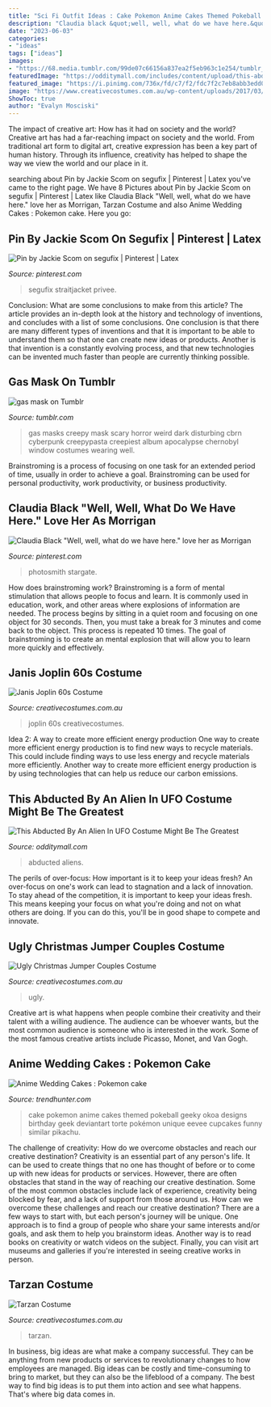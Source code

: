 ```yaml
---
title: "Sci Fi Outfit Ideas : Cake Pokemon Anime Cakes Themed Pokeball Geeky Okoa Designs Birthday Geek Deviantart Torte Pokémon Unique Eevee Cupcakes Funny Similar Pikachu"
description: "Claudia black &quot;well, well, what do we have here.&quot; love her as morrigan"
date: "2023-06-03"
categories:
- "ideas"
tags: ["ideas"]
images:
- "https://68.media.tumblr.com/99de07c66156a837ea2f5eb963c1e254/tumblr_o3a6o9Qn2J1s2tqr4o1_500.jpg"
featuredImage: "https://odditymall.com/includes/content/upload/this-abducted-by-an-alien-in-ufo-costume-might-be-the-greatest-halloween-idea-ever-8953.jpg"
featured_image: "https://i.pinimg.com/736x/fd/c7/f2/fdc7f2c7eb8abb3edd0e82b8598106f9--magdalena-latex.jpg"
image: "https://www.creativecostumes.com.au/wp-content/uploads/2017/03/hippy-female-768x1024.jpg"
ShowToc: true
author: "Evalyn Mosciski"
---
```



The impact of creative art: How has it had on society and the world?
Creative art has had a far-reaching impact on society and the world. From traditional art form to digital art, creative expression has been a key part of human history. Through its influence, creativity has helped to shape the way we view the world and our place in it.

	

		
searching about Pin by Jackie Scom on segufix | Pinterest | Latex you've came to the right page. We have 8 Pictures about Pin by Jackie Scom on segufix | Pinterest | Latex like Claudia Black &quot;Well, well, what do we have here.&quot; love her as Morrigan, Tarzan Costume and also Anime Wedding Cakes : Pokemon cake. Here you go:
		
    
## Pin By Jackie Scom On Segufix | Pinterest | Latex

<img loading=lazy src="https://i.pinimg.com/736x/fd/c7/f2/fdc7f2c7eb8abb3edd0e82b8598106f9--magdalena-latex.jpg" onerror="this.onerror=null;this.src='https://tse1.mm.bing.net/th?id=OIP.y6quM_HJIZ6vSg5Tna3I5AHaLH&amp;pid=15.1';" alt="Pin by Jackie Scom on segufix | Pinterest | Latex">

_Source: pinterest.com_

>segufix straitjacket privee. 

	

Conclusion: What are some conclusions to make from this article?
The article provides an in-depth look at the history and technology of inventions, and concludes with a list of some conclusions. One conclusion is that there are many different types of inventions and that it is important to be able to understand them so that one can create new ideas or products. Another is that invention is a constantly evolving process, and that new technologies can be invented much faster than people are currently thinking possible.

    
## Gas Mask On Tumblr

<img loading=lazy src="https://68.media.tumblr.com/99de07c66156a837ea2f5eb963c1e254/tumblr_o3a6o9Qn2J1s2tqr4o1_500.jpg" onerror="this.onerror=null;this.src='https://tse2.mm.bing.net/th?id=OIP.AJ0cBX1WSH1yGrscuYLjgAAAAA&amp;pid=15.1';" alt="gas mask on Tumblr">

_Source: tumblr.com_

>gas masks creepy mask scary horror weird dark disturbing cbrn cyberpunk creepypasta creepiest album apocalypse chernobyl window costumes wearing well. 

	

Brainstroming is a process of focusing on one task for an extended period of time, usually in order to achieve a goal. Brainstroming can be used for personal productivity, work productivity, or business productivity.

    
## Claudia Black &quot;Well, Well, What Do We Have Here.&quot; Love Her As Morrigan

<img loading=lazy src="https://i.pinimg.com/736x/95/9e/52/959e52600fb92675b2d359d08ae572c2--claudia-black-her-hair.jpg" onerror="this.onerror=null;this.src='https://tse4.mm.bing.net/th?id=OIP.o7Zl5IFXJsreEVm98dOryADIEs&amp;pid=15.1';" alt="Claudia Black &quot;Well, well, what do we have here.&quot; love her as Morrigan">

_Source: pinterest.com_

>photosmith stargate. 

	

How does brainstroming work?
Brainstroming is a form of mental stimulation that allows people to focus and learn. It is commonly used in education, work, and other areas where explosions of information are needed. The process begins by sitting in a quiet room and focusing on one object for 30 seconds. Then, you must take a break for 3 minutes and come back to the object. This process is repeated 10 times. The goal of brainstroming is to create an mental explosion that will allow you to learn more quickly and effectively.

    
## Janis Joplin 60s Costume

<img loading=lazy src="https://www.creativecostumes.com.au/wp-content/uploads/2017/03/hippy-female-768x1024.jpg" onerror="this.onerror=null;this.src='https://tse3.mm.bing.net/th?id=OIP.stjBy-MG85BEdls2tA5J4AHaJ4&amp;pid=15.1';" alt="Janis Joplin 60s Costume">

_Source: creativecostumes.com.au_

>joplin 60s creativecostumes. 

	

Idea 2: A way to create more efficient energy production
One way to create more efficient energy production is to find new ways to recycle materials. This could include finding ways to use less energy and recycle materials more efficiently. Another way to create more efficient energy production is by using technologies that can help us reduce our carbon emissions.

    
## This Abducted By An Alien In UFO Costume Might Be The Greatest

<img loading=lazy src="https://odditymall.com/includes/content/upload/this-abducted-by-an-alien-in-ufo-costume-might-be-the-greatest-halloween-idea-ever-8953.jpg" onerror="this.onerror=null;this.src='https://tse3.mm.bing.net/th?id=OIP.sUArY555Z_kafHp1S0efcAHaKf&amp;pid=15.1';" alt="This Abducted By An Alien In UFO Costume Might Be The Greatest">

_Source: odditymall.com_

>abducted aliens. 

	

The perils of over-focus: How important is it to keep your ideas fresh?
An over-focus on one's work can lead to stagnation and a lack of innovation. To stay ahead of the competition, it is important to keep your ideas fresh. This means keeping your focus on what you're doing and not on what others are doing. If you can do this, you'll be in good shape to compete and innovate.

    
## Ugly Christmas Jumper Couples Costume

<img loading=lazy src="https://www.creativecostumes.com.au/wp-content/uploads/2018/07/CC_April_18_133-768x1024.jpg" onerror="this.onerror=null;this.src='https://tse1.mm.bing.net/th?id=OIP.HW9Fv4UDj9eJoob3fn4hiwHaJ4&amp;pid=15.1';" alt="Ugly Christmas Jumper Couples Costume">

_Source: creativecostumes.com.au_

>ugly. 

	

Creative art is what happens when people combine their creativity and their talent with a willing audience. The audience can be whoever wants, but the most common audience is someone who is interested in the work. Some of the most famous creative artists include Picasso, Monet, and Van Gogh.

    
## Anime Wedding Cakes : Pokemon Cake

<img loading=lazy src="http://cdn.trendhunterstatic.com/thumbs/pokemon-cake.jpeg" onerror="this.onerror=null;this.src='https://tse3.mm.bing.net/th?id=OIP.bn3B6SEXJTN7FWQKLBaVYAHaNK&amp;pid=15.1';" alt="Anime Wedding Cakes : Pokemon cake">

_Source: trendhunter.com_

>cake pokemon anime cakes themed pokeball geeky okoa designs birthday geek deviantart torte pokémon unique eevee cupcakes funny similar pikachu. 

	

The challenge of creativity: How do we overcome obstacles and reach our creative destination?
Creativity is an essential part of any person's life. It can be used to create things that no one has thought of before or to come up with new ideas for products or services. However, there are often obstacles that stand in the way of reaching our creative destination. Some of the most common obstacles include lack of experience, creativity being blocked by fear, and a lack of support from those around us. How can we overcome these challenges and reach our creative destination? There are a few ways to start with, but each person's journey will be unique. One approach is to find a group of people who share your same interests and/or goals, and ask them to help you brainstorm ideas. Another way is to read books on creativity or watch videos on the subject. Finally, you can visit art museums and galleries if you're interested in seeing creative works in person.

    
## Tarzan Costume

<img loading=lazy src="https://www.creativecostumes.com.au/wp-content/uploads/2012/12/Tarzan-640x1024.jpg" onerror="this.onerror=null;this.src='https://tse1.mm.bing.net/th?id=OIP.bXgeQH6PAIU-0VgFnt32lgHaL2&amp;pid=15.1';" alt="Tarzan Costume">

_Source: creativecostumes.com.au_

>tarzan. 

	

In business, big ideas are what make a company successful. They can be anything from new products or services to revolutionary changes to how employees are managed. Big ideas can be costly and time-consuming to bring to market, but they can also be the lifeblood of a company. The best way to find big ideas is to put them into action and see what happens. That's where big data comes in.

